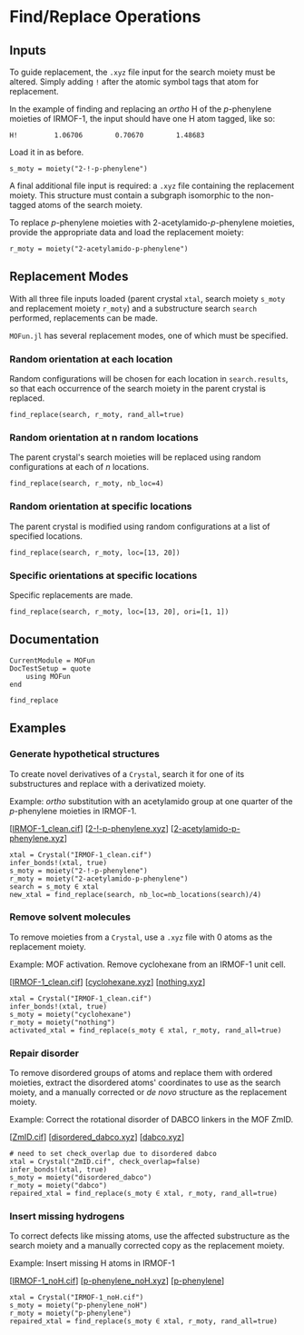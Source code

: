 # Find/Replace Operations

## Inputs

To guide replacement, the `.xyz` file input for the search moiety must be
altered.  Simply adding `!` after the atomic symbol tags that atom for replacement.

In the example of finding and replacing an *ortho* H of the *p*-phenylene moieties of
IRMOF-1, the input should have one H atom tagged, like so:

```
H!         1.06706        0.70670        1.48683
```

Load it in as before.

```
s_moty = moiety("2-!-p-phenylene")
```

A final additional file input is required: a `.xyz` file containing the replacement
moiety.  This structure must contain a subgraph isomorphic to the non-tagged atoms
of the search moiety.

To replace *p*-phenylene moieties with 2-acetylamido-*p*-phenylene moieties, provide
the appropriate data and load the replacement moiety:

```
r_moty = moiety("2-acetylamido-p-phenylene")
```

## Replacement Modes

With all three file inputs loaded (parent crystal `xtal`, search moiety `s_moty`
and replacement moiety `r_moty`) and a substructure search `search` performed,
replacements can be made.

`MOFun.jl` has several replacement modes, one of which must be specified.

### Random orientation at each location

Random configurations will be chosen for each location in `search.results`, so
that each occurrence of the search moiety in the parent crystal is replaced.

```
find_replace(search, r_moty, rand_all=true)
```

### Random orientation at n random locations

The parent crystal's search moieties will be replaced using random configurations
at each of $n$ locations.

```
find_replace(search, r_moty, nb_loc=4)
```

### Random orientation at specific locations

The parent crystal is modified using random configurations at a list of specified
locations.

```
find_replace(search, r_moty, loc=[13, 20])
```

### Specific orientations at specific locations

Specific replacements are made.

```
find_replace(search, r_moty, loc=[13, 20], ori=[1, 1])
```

## Documentation

```@meta
CurrentModule = MOFun
DocTestSetup = quote
    using MOFun
end
```

```@docs
find_replace
```

## Examples

### Generate hypothetical structures

To create novel derivatives of a `Crystal`, search it for one of its substructures
and replace with a derivatized moiety.

Example: *ortho* substitution with an acetylamido group at one quarter of the
*p*-phenylene moieties in IRMOF-1.

[[IRMOF-1_clean.cif](../../../assets/IRMOF-1_clean.cif)]
[[2-!-p-phenylene.xyz](../../../assets/2-!-p-phenylene.xyz)]
[[2-acetylamido-p-phenylene.xyz](../../../assets/2-acetylamido-p-phenylene.xyz)]

```
xtal = Crystal("IRMOF-1_clean.cif")
infer_bonds!(xtal, true)
s_moty = moiety("2-!-p-phenylene")
r_moty = moiety("2-acetylamido-p-phenylene")
search = s_moty ∈ xtal
new_xtal = find_replace(search, nb_loc=nb_locations(search)/4)
```

### Remove solvent molecules

To remove moieties from a `Crystal`, use a `.xyz` file with 0 atoms as the
replacement moiety.

Example: MOF activation.  Remove cyclohexane from an IRMOF-1 unit cell.

[[IRMOF-1_clean.cif](../../../assets/IRMOF-1_clean.cif)]
[[cyclohexane.xyz](../../../assets/cyclohexane.xyz)]
[[nothing.xyz](../../../assets/nothing.xyz)]

```
xtal = Crystal("IRMOF-1_clean.cif")
infer_bonds!(xtal, true)
s_moty = moiety("cyclohexane")
r_moty = moiety("nothing")
activated_xtal = find_replace(s_moty ∈ xtal, r_moty, rand_all=true)
```

### Repair disorder

To remove disordered groups of atoms and replace them with ordered moieties,
extract the disordered atoms' coordinates to use as the search moiety, and a
manually corrected or *de novo* structure as the replacement moiety.

Example: Correct the rotational disorder of DABCO linkers in the MOF
ZmID.

[[ZmID.cif](../../../assets/ZmID.cif)]
[[disordered_dabco.xyz](../../../assets/disordered_dabco.xyz)]
[[dabco.xyz](../../../assets/dabco.xyz)]

```
# need to set check_overlap due to disordered dabco
xtal = Crystal("ZmID.cif", check_overlap=false)
infer_bonds!(xtal, true)
s_moty = moiety("disordered_dabco")
r_moty = moiety("dabco")
repaired_xtal = find_replace(s_moty ∈ xtal, r_moty, rand_all=true)
```

### Insert missing hydrogens

To correct defects like missing atoms, use the affected substructure as the search
moiety and a manually corrected copy as the replacement moiety.

Example: Insert missing H atoms in IRMOF-1

[[IRMOF-1_noH.cif](../../../assets/IRMOF-1_noH.cif)]
[[p-phenylene_noH.xyz](../../../assets/p-phenylene_noH.xyz)]
[[p-phenylene](../../../assets/p-phenylene.xyz)]

```
xtal = Crystal("IRMOF-1_noH.cif")
s_moty = moiety("p-phenylene_noH")
r_moty = moiety("p-phenylene")
repaired_xtal = find_replace(s_moty ∈ xtal, r_moty, rand_all=true)
```
